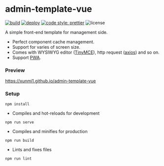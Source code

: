 # admin-template-vue

[![build](https://img.shields.io/github/workflow/status/xunmi1/admin-template-vue/Deploy%20Pages?style=flat-square&logo=github)](https://github.com/xunmi1/light-storage/actions?query=workflow%3ACI)
[![deploy](https://img.shields.io/github/deployments/xunmi1/admin-template-vue/github-pages?style=flat-square&label=deploy&logo=github)](https://xunmi1.github.io/admin-template-vue)
[![code style: prettier](https://img.shields.io/badge/code_style-prettier-ff69b4.svg?style=flat-square)](https://github.com/prettier/prettier)
![license](https://img.shields.io/github/license/xunmi1/admin-template-vue?style=flat-square)

A simple front-end template for management side.

- Perfect component cache management.
- Support for varies of screen size.
- Comes with WYSIWYG editor ([TinyMCE](https://github.com/tinymce/tinymce)), http request ([axios](https://github.com/axios/axios)) and so on.
- Support [PWA](https://developer.mozilla.org/en-US/docs/Web/Progressive_web_apps).

### Preview

https://xunmi1.github.io/admin-template-vue

### Setup

```
npm install
```

- Compiles and hot-reloads for development
```
npm run serve
```

- Compiles and minifies for production
```
npm run build
```

- Lints and fixes files
```
npm run lint
```
